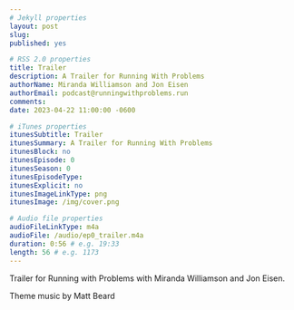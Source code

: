 ```yaml
---
# Jekyll properties
layout: post
slug:
published: yes

# RSS 2.0 properties
title: Trailer
description: A Trailer for Running With Problems
authorName: Miranda Williamson and Jon Eisen
authorEmail: podcast@runningwithproblems.run
comments:
date: 2023-04-22 11:00:00 -0600

# iTunes properties
itunesSubtitle: Trailer
itunesSummary: A Trailer for Running With Problems
itunesBlock: no
itunesEpisode: 0
itunesSeason: 0
itunesEpisodeType:
itunesExplicit: no
itunesImageLinkType: png
itunesImage: /img/cover.png

# Audio file properties
audioFileLinkType: m4a
audioFile: /audio/ep0_trailer.m4a
duration: 0:56 # e.g. 19:33
length: 56 # e.g. 1173
---
```


Trailer for Running with Problems with Miranda Williamson and Jon Eisen.

Theme music by Matt Beard
